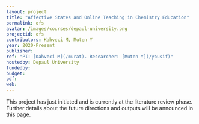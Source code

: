 ```yaml
---
layout: project
title: "Affective States and Online Teaching in Chemistry Education"
permalink: ofs
avatar: /images/courses/depaul-university.png
projectid: ofs
contributors: Kahveci M, Muten Y
year: 2020-Present
publisher:
ref: "PI: [Kahveci M](/murat). Researcher: [Muten Y](/yousif)"
hostedby: Depaul University
fundedby:
budget:
pdf:
web:
---
```


This project has just initiated and is currently at the literature review phase. Further details about the future directions and outputs will be announced in this page.